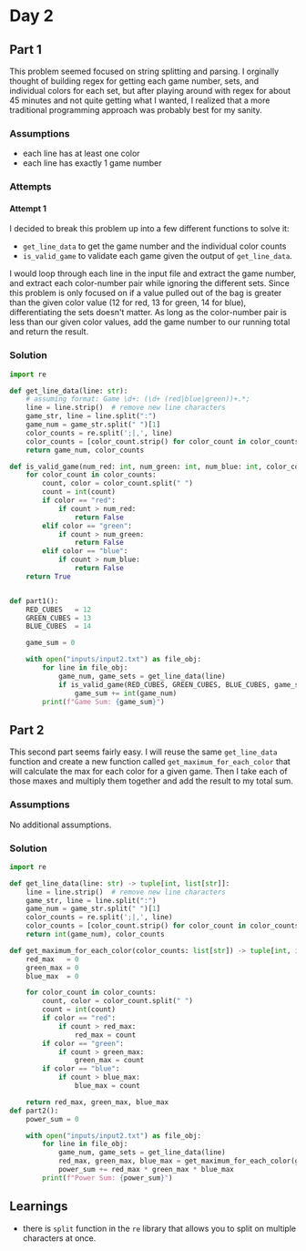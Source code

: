 # Day 2

## Part 1

This problem seemed focused on string splitting and parsing. I orginally thought
of building regex for getting each game number, sets, and individual colors for each set, but
after playing around with regex for about 45 minutes and not quite getting what I wanted,
I realized that a more traditional programming approach was probably best for my
sanity.

### Assumptions
- each line has at least one color
- each line has exactly 1 game number

### Attempts

#### Attempt 1

I decided to break this problem up into a few different functions to solve it:
- `get_line_data` to get the game number and the individual color counts
- `is_valid_game` to validate each game given the output of `get_line_data`.

I would loop through each line in the input file and extract the game number, and 
extract each color-number pair while ignoring the different sets. Since this problem
is only focused on if a value pulled out of the bag is greater than the given
color value (12 for red, 13 for green, 14 for blue), differentiating the sets doesn't
matter. As long as the color-number pair is less than our given color values, add the
game number to our running total and return the result.

### Solution

```python
import re

def get_line_data(line: str):
    # assuming format: Game \d+: (\d+ (red|blue|green))+.*;
    line = line.strip()  # remove new line characters
    game_str, line = line.split(":")
    game_num = game_str.split(" ")[1]
    color_counts = re.split(';|,', line)
    color_counts = [color_count.strip() for color_count in color_counts]
    return game_num, color_counts

def is_valid_game(num_red: int, num_green: int, num_blue: int, color_counts: list[str]) -> bool:
    for color_count in color_counts:
        count, color = color_count.split(" ")
        count = int(count)
        if color == "red":
            if count > num_red:
                return False
        elif color == "green":
            if count > num_green:
                return False
        elif color == "blue":
            if count > num_blue:
                return False
    return True


def part1():
    RED_CUBES   = 12
    GREEN_CUBES = 13
    BLUE_CUBES  = 14

    game_sum = 0

    with open("inputs/input2.txt") as file_obj:
        for line in file_obj:
            game_num, game_sets = get_line_data(line)
            if is_valid_game(RED_CUBES, GREEN_CUBES, BLUE_CUBES, game_sets):
                game_sum += int(game_num)
        print(f"Game Sum: {game_sum}")
```

## Part 2

This second part seems fairly easy. I will reuse the same `get_line_data` function
and create a new function called `get_maximum_for_each_color` that will calculate
the max for each color for a given game. Then I take each of those maxes and multiply
them together and add the result to my total sum.

### Assumptions
No additional assumptions.

### Solution

```python
import re

def get_line_data(line: str) -> tuple[int, list[str]]:
    line = line.strip()  # remove new line characters
    game_str, line = line.split(":")
    game_num = game_str.split(" ")[1]
    color_counts = re.split(';|,', line)
    color_counts = [color_count.strip() for color_count in color_counts]
    return int(game_num), color_counts

def get_maximum_for_each_color(color_counts: list[str]) -> tuple[int, int, int]:
    red_max   = 0
    green_max = 0
    blue_max  = 0

    for color_count in color_counts:
        count, color = color_count.split(" ")
        count = int(count)
        if color == "red":
            if count > red_max:
                red_max = count
        if color == "green":
            if count > green_max:
                green_max = count
        if color == "blue":
            if count > blue_max:
                blue_max = count

    return red_max, green_max, blue_max
def part2():
    power_sum = 0

    with open("inputs/input2.txt") as file_obj:
        for line in file_obj:
            game_num, game_sets = get_line_data(line)
            red_max, green_max, blue_max = get_maximum_for_each_color(game_sets)
            power_sum += red_max * green_max * blue_max
        print(f"Power Sum: {power_sum}")
```

## Learnings
- there is `split` function in the `re` library that allows you to split on multiple characters at once.